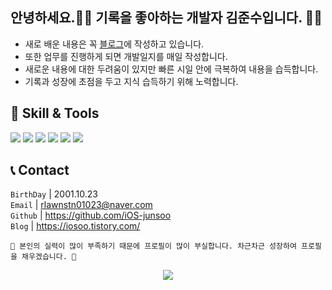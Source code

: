 
## 안녕하세요.🙇🏻 기록을 좋아하는 개발자 김준수입니다. ✍🏼

- 새로 배운 내용은 꼭 [블로그](https://iosoo.tistory.com/)에 작성하고 있습니다.
- 또한 업무를 진행하게 되면 개발일지를 매일 작성합니다.
- 새로운 내용에 대한 두려움이 있지만 빠른 시일 안에 극복하여 내용을 습득합니다.
- 기록과 성장에 초점을 두고 지식 습득하기 위해 노력합니다.


## 🔨 **Skill & Tools**
<a href="https://git-scm.com/"><img src="https://img.shields.io/badge/Git-F05032?style=flat-square&logo=git&logoColor=white"/></a>
<a href="https://github.com/iOS-junsoo"><img src="https://img.shields.io/badge/GitHub-181717?style=flat-square&logo=GitHub&logoColor=white"/></a>
<a href="https://slack.com/intl/ko-kr/"><img src="https://img.shields.io/badge/Slack-4A154B?style=flat-square&logo=Slack&logoColor=white"/></a>
<a href="https://www.notion.so/ko-kr/product?utm_source=google&utm_campaign=10805039169&utm_medium=104440699817&utm_content=455555244419&utm_term=%EB%85%B8%EC%85%98&targetid=kwd-827502875973&gclid=Cj0KCQjw54iXBhCXARIsADWpsG8m3aUZ1guoDWiFm33rKjSY5EZDzkf2BoO3P7uHxKC0gbjC-tK8cJIaAiErEALw_wcB/"><img src="https://img.shields.io/badge/Notion-000000?style=flat-square&logo=Notion&logoColor=white"/></a>
<a href="https://developer.apple.com/kr/swift/"><img src="https://img.shields.io/badge/Swfit-FA7343?style=flat-square&logo=Swift&logoColor=white"/></a>
<a href="https://developer.apple.com/kr/xcode/"><img src="https://img.shields.io/badge/Xcode-147EFB?style=flat-square&logo=Xcode&logoColor=white"/></a>


## 📞 Contact</br>
`BirthDay` | 2001.10.23</br>
`Email` | rlawnstn01023@naver.com</br>
`Github` | https://github.com/iOS-junsoo</br>
`Blog` | https://iosoo.tistory.com/




```
🚧 본인의 실력이 많이 부족하기 때문에 프로필이 많이 부실합니다. 차근차근 성장하여 프로필을 채우겠습니다. 🚧
```

<div align=center><a href="https://hits.seeyoufarm.com"><img src="https://hits.seeyoufarm.com/api/count/incr/badge.svg?url=https%3A%2F%2Fgithub.com%2FiOS-junsoo&count_bg=%23823DC8&title_bg=%23555555&icon=&icon_color=%23E7E7E7&title=+visitors&edge_flat=false"/></a>  </div>
